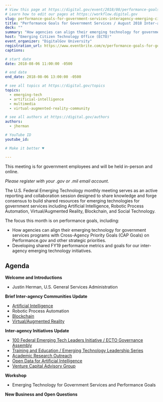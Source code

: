 ```yaml
---
# View this page at https://digital.gov/event/2018/08/performance-goals-for-government-services-august
# Learn how to edit our pages at https://workflow.digital.gov
slug: performance-goals-for-government-services-interagency-emerging-citizen-technology-meeting-aug-2018
title: "Performance Goals for Government Services / August 2018 Inter-agency Emerging Citizen Technology Meeting"
deck: ""
summary: "How agencies can align their emerging technology for government services programs with Cross-Agency Priority Goals (CAP Goals) on Performance.gov and other strategic priorities."
host: "Emerging Citizen Technology Office (ECTO)"
event_organizer: "DigitalGov University"
registration_url: https://www.eventbrite.com/e/performance-goals-for-government-services-inter-agency-emerging-citizen-technology-meeting-aug-2018-registration-48453323194
captions: 

# start date
date: 2018-08-06 11:00:00 -0500

# end date
end_date: 2018-08-06 13:00:00 -0500

# see all topics at https://digital.gov/topics
topics: 
  - emerging-tech
  - artificial-intelligence
  - multimedia
  - virtual-augmented-reality-community

# see all authors at https://digital.gov/authors
authors: 
  - jherman

# YouTube ID
youtube_id: 

# Make it better ♥

---
```


This meeting is for government employees and will be held in-person and online. 

_Please register with your .gov or .mil email account._

The U.S. Federal Emerging Technology monthly meeting serves as an active reporting and collaboration session designed to share knowledge and forge consensus to build shared resources for emerging technologies for government services including Artificial Intelligence, Robotic Process Automation, Virtual/Augmented Reality, Blockchain, and Social Technology.

The focus this month is on performance goals, including:

- How agencies can align their emerging technology for government services programs with Cross-Agency Priority Goals (CAP Goals) on Performance.gov and other strategic priorities.
- Developing shared FY19 performance metrics and goals for our inter-agency emerging technology initiatives.

## Agenda

**Welcome and Introductions**

- Justin Herman, U.S. General Services Administration

**Brief Inter-agency Communities Update**

- [Artificial Intelligence](https://emerging.digital.gov/artificial-intelligence/)
- Robotic Process Automation
- [Blockchain](https://emerging.digital.gov/blockchain/)
- [Virtual/Augmented Reality](https://emerging.digital.gov/virtual-reality/)

**Inter-agency Initiatives Update**

- [100 Federal Emerging Tech Leaders Initiative / ECTO Governance Assembly](https://emerging.digital.gov/100Leaders/)
- [Training and Education / Emerging Technology Leadership Series](https://emerging.digital.gov/Training/)
- [Academic Research Outreach](https://emerging.digital.gov/AcademicOutreach/)
- [Open Data for Artificial Intelligence](https://emerging.digital.gov/OpenDataforAI/)
- [Venture Capital Advisory Group](https://emerging.digital.gov/VentureCapital/)

**Workshop**

- Emerging Technology for Government Services and Performance Goals

**New Business and Open Questions**
